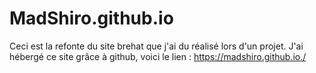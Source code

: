 # MadShiro.github.io
Ceci est la refonte du site brehat que j'ai du réalisé lors d'un projet. J'ai hébergé ce site grâce à github, voici le lien : https://madshiro.github.io./
